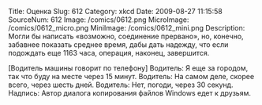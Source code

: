 Title: Оценка 
Slug: 612 
Category: xkcd 
Date: 2009-08-27 11:15:58 
SourceNum: 612 
Image: /comics/0612.png 
MicroImage: /comics/0612_micro.png 
MiniImage: /comics/0612_mini.png 
Description: Могли бы написать «возможно, соединение прервано», но, конечно, забавнее показать среднее время, дабы дать надежду, что если подождать еще 1163 часа, операция, наконец, завершится. 

[Водитель машины говорит по телефону]
Водитель: Я еще за городом, так что буду на месте через 15 минут.
Водитель: На самом деле, скорее всего, через шесть дней.
Водитель: Нет, погоди, через 30 секунд.
Надпись: Автор диалога копирования файлов Windows едет к друзьям.
